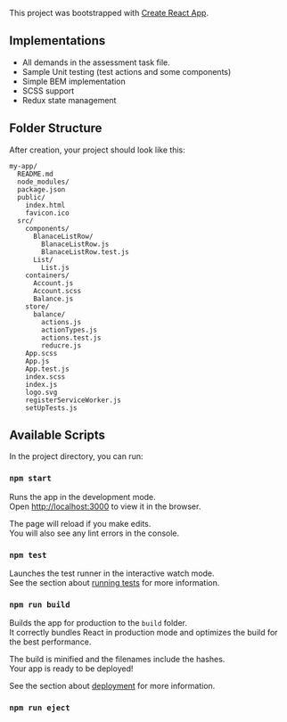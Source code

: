This project was bootstrapped with [Create React App](https://github.com/facebookincubator/create-react-app).

## Implementations

* All demands in the assessment task file.
* Sample Unit testing (test actions and some components)
* Simple BEM implementation
* SCSS support
* Redux state management


## Folder Structure

After creation, your project should look like this:

```
my-app/
  README.md
  node_modules/
  package.json
  public/
    index.html
    favicon.ico
  src/
    components/
      BlanaceListRow/
        BlanaceListRow.js
        BlanaceListRow.test.js
      List/
        List.js
    containers/
      Account.js
      Account.scss
      Balance.js
    store/
      balance/
        actions.js
        actionTypes.js
        actions.test.js
        reducre.js
    App.scss
    App.js
    App.test.js
    index.scss
    index.js
    logo.svg
    registerServiceWorker.js
    setUpTests.js
```

## Available Scripts

In the project directory, you can run:

### `npm start`

Runs the app in the development mode.<br>
Open [http://localhost:3000](http://localhost:3000) to view it in the browser.

The page will reload if you make edits.<br>
You will also see any lint errors in the console.

### `npm test`

Launches the test runner in the interactive watch mode.<br>
See the section about [running tests](#running-tests) for more information.

### `npm run build`

Builds the app for production to the `build` folder.<br>
It correctly bundles React in production mode and optimizes the build for the best performance.

The build is minified and the filenames include the hashes.<br>
Your app is ready to be deployed!

See the section about [deployment](#deployment) for more information.

### `npm run eject`
